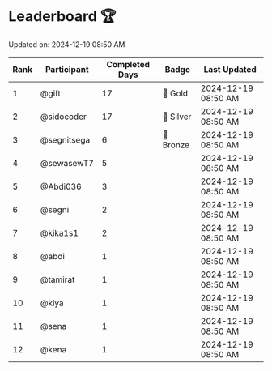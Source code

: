 # Leaderboard 🏆

Updated on: 2024-12-19 08:50 AM

| Rank | Participant       | Completed Days | Badge      | Last Updated         |
|------|-------------------|----------------|------------|----------------------|
| 1    | @gift             | 17             | 🏅 Gold     | 2024-12-19 08:50 AM |
| 2    | @sidocoder        | 17             | 🥈 Silver   | 2024-12-19 08:50 AM |
| 3    | @segnitsega       | 6              | 🥉 Bronze   | 2024-12-19 08:50 AM |
| 4    | @sewasewT7        | 5              |            | 2024-12-19 08:50 AM |
| 5    | @Abdi036          | 3              |            | 2024-12-19 08:50 AM |
| 6    | @segni            | 2              |            | 2024-12-19 08:50 AM |
| 7    | @kika1s1          | 2              |            | 2024-12-19 08:50 AM |
| 8    | @abdi             | 1              |            | 2024-12-19 08:50 AM |
| 9    | @tamirat          | 1              |            | 2024-12-19 08:50 AM |
| 10   | @kiya             | 1              |            | 2024-12-19 08:50 AM |
| 11   | @sena             | 1              |            | 2024-12-19 08:50 AM |
| 12   | @kena             | 1              |            | 2024-12-19 08:50 AM |
